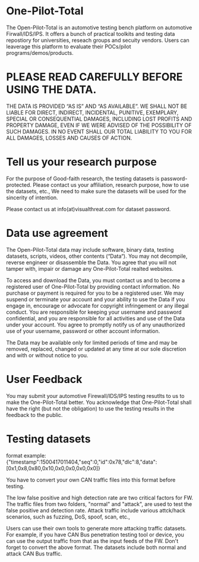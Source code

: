 # One-Pilot-Total
The Open-Pilot-Total is an automotive testing bench platform on automotive Firwall/IDS/IPS. It offers a bunch of practical toolkits and testing data repostiory for universities, reseach groups and secuity vendors.
Users can leaverage this platform to evaluate their POCs/pilot programs/demos/products.

# PLEASE READ CAREFULLY BEFORE USING THE DATA.
THE DATA IS PROVIDED “AS IS” AND “AS AVAILABLE”.  WE SHALL NOT BE LIABLE FOR DIRECT, INDIRECT, INCIDENTAL, PUNITIVE, EXEMPLARY, SPECIAL OR CONSEQUENTIAL DAMAGES, INCLUDING LOST PROFITS AND PROPERTY DAMAGE, EVEN IF WE WERE ADVISED OF THE POSSIBILITY OF SUCH DAMAGES.  IN NO EVENT SHALL OUR TOTAL LIABILITY TO YOU FOR ALL DAMAGES, LOSSES AND CAUSES OF ACTION.

# Tell us your research purpose
For the purpose of Good-faith research, the testing datasets is password-protected. Please contact us your affiliation, research purpose, how to use the datasets, etc., We need to make sure the datasets will be used for the sincerity of intention.

Please contact us at info(at)visualthreat.com for dataset password.

# Data use agreement
The Open-Pilot-Total data may include software, binary data, testing datasets, scripts, videos, other contents (“Data“). You may not decompile, reverse engineer or disassemble the Data. You agree that you will not tamper with, impair or damage any One-Pilot-Total realted websites.

To access and download the Data, you must contact us and to become a registered user of One-Pilot-Total by providing contact information.  No purchase or payment is required for you to be a registered user. We may suspend or terminate your account and your ability to use the Data if you engage in, encourage or advocate for copyright infringement or any illegal conduct. You are responsible for keeping your username and password confidential, and you are responsible for all activities and use of the Data under your account. You agree to promptly notify us of any unauthorized use of your username, password or other account information.

The Data may be available only for limited periods of time and may be removed, replaced, changed or updated at any time at our sole discretion and with or without notice to you.

# User Feedback
You may submit your automotive Firewall/IDS/IPS testing resutlts to us to make the One-Pilot-Total better. You acknowledge that One-Pilot-Total shall have the right (but not the obligation) to use the testing results in the feedback to the public.

# Testing datasets
format example:
{"timestamp":1500417011404,"seq":0,"id":0x78,"dlc":8,"data":[0x1,0x8,0x80,0x10,0x0,0x0,0x0,0x0]}

You have to convert your own CAN traffic files into this format before testing.

The low false positive and high detection rate are two critical factors for FW. The traffic files from two folders, "normal" and "attack", are used to test the false positive and detection rate. Attack traffic include various attck/hack scenarios, such as fuzzing, DoS, spoof, scan, etc.,

Users can use their own tools to generate more attacking traffic datasets. For example, if you have CAN Bus penetration testing tool or device, you can use the output traffic from that as the input feeds of the FW. Don't forget to convert the above format.
The datasets include both normal and attack CAN Bus traffic. 


